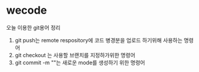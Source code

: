 # wecode

오늘 이용한 git용어 정리


1. git push는 remote respository에 코드 병경분을 업로드 하기위해 사용하는 명령어
2. git checkout <branch> 는 사용할 브랜치를 지정하가위한 명령어
3. git commit -m ""는 새로운 mode를 생성하기 위한 명령어
